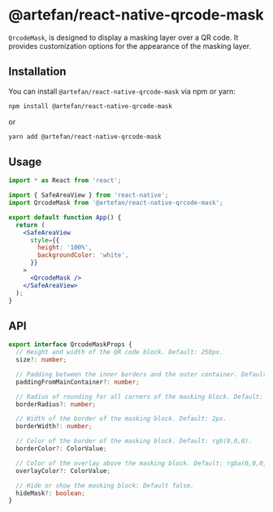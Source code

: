 # @artefan/react-native-qrcode-mask

`QrcodeMask`, is designed to display a masking layer over a QR code. It provides customization options for the appearance of the masking layer.

## Installation

You can install `@artefan/react-native-qrcode-mask` via npm or yarn:

```bash
npm install @artefan/react-native-qrcode-mask
```
or
```bash
yarn add @artefan/react-native-qrcode-mask
```

## Usage

```jsx
import * as React from 'react';

import { SafeAreaView } from 'react-native';
import QrcodeMask from '@artefan/react-native-qrcode-mask';

export default function App() {
  return (
    <SafeAreaView
      style={{
        height: '100%',
        backgroundColor: 'white',
      }}
    >
      <QrcodeMask />
    </SafeAreaView>
  );
}
```

## API
```ts
export interface QrcodeMaskProps {
  // Height and width of the QR code block. Default: 250px.
  size?: number;

  // Padding between the inner borders and the outer container. Default: 30px.
  paddingFromMainContainer?: number;

  // Radius of rounding for all corners of the masking block. Default: 15px.
  borderRadius?: number;

  // Width of the border of the masking block. Default: 2px.
  borderWidth?: number;

  // Color of the border of the masking block. Default: rgb(0,0,0).
  borderColor?: ColorValue;

  // Color of the overlay above the masking block. Default: rgba(0,0,0,6).
  overlayColor?: ColorValue;

  // Hide or show the masking block: Default false.
  hideMask?: boolean;
}
```
